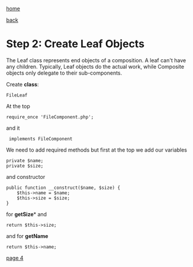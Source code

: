 [home](./page01.md)

[back](./page02.md)

# Step 2: Create Leaf Objects
The Leaf class represents end objects of a composition. 
A leaf can't have  any children. Typically, Leaf objects do the actual work, while Composite
objects only delegate to their sub-components.

Create **class**:
```
FileLeaf
```
At the top
```
require_once 'FileComponent.php';
```
and it
```
 implements FileComponent
```
We need to add required methods but first at the top we add our variables
```
private $name;
private $size;
```
and constructor
```
public function __construct($name, $size) {
    $this->name = $name;
    $this->size = $size;
}
```
for **getSize*** and 
```
return $this->size;
```
and for **getName**
```
return $this->name;
```

[page 4](./page04.md)
